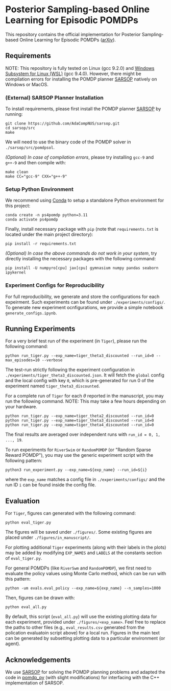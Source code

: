 # Posterior Sampling-based Online Learning for Episodic POMDPs
This repository contains the official implementation for Posterior Sampling-based Online Learning for Episodic POMDPs ([arXiv](https://arxiv.org/pdf/2310.10107)).


## Requirements
NOTE: This repository is fully tested on Linux (gcc 9.2.0) and [Windows Subsystem for Linux (WSL)](https://learn.microsoft.com/en-us/windows/wsl/install) (gcc 9.4.0). However, there might be compilation errors for installing the POMDP planner [SARSOP](https://github.com/AdaCompNUS/sarsop) natively on Windows or MacOS.

### (External) SARSOP Planner Installation
To install requirements, please first install the POMDP planner [SARSOP](https://github.com/AdaCompNUS/sarsop) by running:

```setup_sarsop
git clone https://github.com/AdaCompNUS/sarsop.git
cd sarsop/src
make
```
We will need to use the binary code of the POMDP solver in `./sarsop/src/pomdpsol`.

*(Optional) In case of compilation errors*, please try installing `gcc-9` and `g++-9` and then compile with:
```make_sarsop_gcc9
make clean
make CC="gcc-9" CXX="g++-9"
```

### Setup Python Environment
We recommend using [Conda](https://conda.io/projects/conda/en/latest/user-guide/install/index.html) to setup a standalone Python environment for this project: 
```conda
conda create -n ps4pomdp python=3.11
conda activate ps4pomdp
```

Finally, install necessary package with `pip` (note that `requirements.txt` is located under the main project directory):
```install_req
pip install -r requirements.txt
```

*(Optional) In case the above commands do not work in your system*, try directly installing the necessary packages with the following command: 
```direct_install
pip install -U numpyro[cpu] jax[cpu] gymnasium numpy pandas seaborn ipykernel  
```


### Experiment Configs for Reproducibility
For full reproducibility, we generate and store the configurations for each expeirment. Such experiments can be found under `./experiments/configs/`. To generate new experiment ocnfigurations, we provide a simple notebook `generate_configs.ipynb`.

## Running Experiments

For a very brief test run of the experiment (in `Tiger`), please run the following command:
```test_run
python run_tiger.py --exp_name=tiger_theta3_discounted --run_id=0 --max_episodes=10 --verbose
```

The test-run strictly following the experiment configuration in `./experiments/tiger_theta3_discounted.json`. It will fetch the `global` config and the local config with key `0`, which is pre-generated for run 0 of the experiment named `tiger_theta3_discounted`. 

For a complete run of `Tiger` for each $\theta$ reported in the manuscript, you may run the following command. NOTE: This may take a few hours depending on your hardware.
```run_tiger
python run_tiger.py --exp_name=tiger_theta2_discounted --run_id=0
python run_tiger.py --exp_name=tiger_theta3_discounted --run_id=0
python run_tiger.py --exp_name=tiger_theta4_discounted --run_id=0
```

The final results are averaged over independent runs with `run_id = 0, 1, ..., 19`.

To run experiments for `RiverSwim` or `RandomPOMDP` (or "Random Sparse Reward POMDP"), you may use the generic experiment script with the following pattern:
```run_experiments
python3 run_experiment.py --exp_name=${exp_name} --run_id=${i}
```
where the `exp_name` matches a config file in `./experiments/configs/` and the run ID `i` can be found inside the config file. 


## Evaluation
For `Tiger`, figures can generated with the following command:
```plot_tiger
python eval_tiger.py
```
The figures will be saved under `./figures/`. Some existing figures are placed under `./figures/in_manuscript/`. 

For plotting additional `Tiger` experiments (along with their labels in the plots) may be added by modifying `EXP_NAMES` and `LABELS` at the constants section of `eval_tiger.py`.

For general POMDPs (like `RiverSwm` and `RandomPOMDP`), we first need to evaluate the policy values using Monte Carlo method, which can be run with this pattern:
```eval_policy
python -um evals.eval_policy --exp_name=${exp_name} --n_samples=1000
```

Then, figures can be drawn with:
```eval_all
python eval_all.py
```
By default, this script (`eval_all.py`) will use the existing plotting data for each experiment, provided under `./figures/<exp_name>`. Feel free to replace the paths to other files (e.g., `eval_results.csv` generated from the polication evaluatoin script above) for a local run. Figures in the main text can be generated by subsetting plotting data to a particular environment (or agent).

## Acknowledgements
We use [SARSOP](https://github.com/AdaCompNUS/sarsop) for solving the POMDP planning problems and adapted the code in [pomdp_py](https://github.com/h2r/pomdp-py) (with slight modifications) for interfacing with the C++ implementation of SARSOP. 
